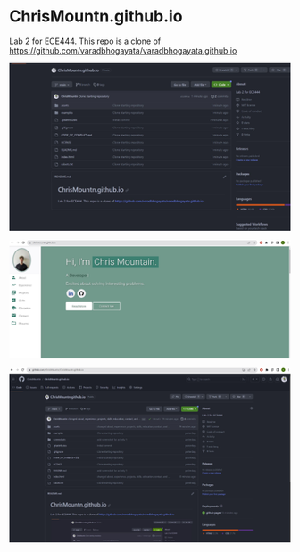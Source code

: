 # ChrisMountn.github.io

 Lab 2 for ECE444. This repo is a clone of https://github.com/varadbhogayata/varadbhogayata.github.io

![Screenshot of Commit](/screenshots/Activity1.JPG?raw=true)

![Screenshot of Commit](/screenshots/Activity2Homepage.JPG?raw=true)

![Screenshot of Commit](/screenshots/Activity2Repo.JPG?raw=true)